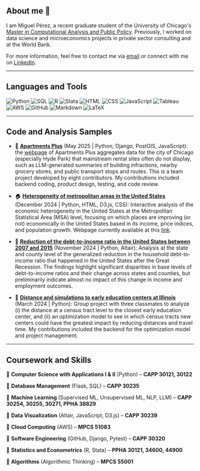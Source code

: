 ## About me 👋

I am Miguel Pérez, a recent graduate student of the University of Chicago's [Master in Computational Analysis and Public Policy](https://capp.uchicago.edu/). Previously, I worked on data science and microeconomics projects in private sector consulting and at the World Bank. 

For more information, feel free to contact me via [email](mailto:miguelperezrodriguez94@gmail.com) or connect with me on [LinkedIn](https://www.linkedin.com/in/miguelperez94/).

---

## Languages and Tools

<p>
  <img alt= "Python" src = "https://img.shields.io/badge/-Python-3776AB?logo=python&logoColor=white&style=for-the-badge" />
  <img alt= "SQL" src = "https://img.shields.io/badge/-SQL-4479A1?logo=mysql&logoColor=white&style=for-the-badge" />
  <img alt ="R" src = "https://img.shields.io/badge/-R-276DC3?logo=r&logoColor=white&style=for-the-badge" />
  <img alt ="Stata" src = "https://img.shields.io/badge/-Stata-1f425f?logoColor=white&style=for-the-badge" />
  <img alt="HTML" src= "https://img.shields.io/badge/HTML-%23E34F26.svg?logo=html5&logoColor=white&style=for-the-badge" />
  <img alt="CSS" src= "https://img.shields.io/badge/CSS-1572B6?logo=css3&logoColor=fff&style=for-the-badge" />
  <img alt="JavaScript" src= "https://img.shields.io/badge/JavaScript-F7DF1E?logo=javascript&logoColor=000&style=for-the-badge" />
  <img alt="Tableau" src= "https://img.shields.io/badge/Tableau-E97627?logo=tableau&logoColor=white&style=for-the-badge" />
  <img alt="AWS" src= "https://img.shields.io/badge/AWS-232F3E?style=for-the-badge&logo=amazonwebservices&logoColor=white" />
  <img alt="GitHub" src= "https://img.shields.io/badge/GitHub-181717?style=for-the-badge&logo=github&logoColor=white" />
  <img alt= "Markdown" src = "https://img.shields.io/badge/markdown-%23000000.svg?style=for-the-badge&logo=markdown&logoColor=white" />
  <img alt= "LaTeX" src = "https://img.shields.io/badge/-LaTeX-008080?style=for-the-badge&logo=latex&logoColor=white" />
</p>

---

## Code and Analysis Samples

- 🏢 **[Apartments Plus](https://github.com/uchicago-capp-30320/apt-plus)** (May 2025 | Python, Django, PostGIS, JavaScript): the [webpage](https://aptpl.us) of Apartments Plus aggregates data for the city of Chicago (especially Hyde Park) that mainstream rental sites often do not display, such as LLM-generated summaries of building infractions, nearby grocery stores, and public transport stops and routes. This is a team project developed by eight contributors. My contributions included backend coding, product design, testing, and code review.

- 🏠 **[Heterogeneity of metropolitan areas in the United States](https://github.com/miguelperez94/heterogeneity_metro_areas_us/tree/main)** (December 2024 | Python, HTML, D3.js, CSS): Interactive analysis of the economic heterogeneity in the United States at the Metropolitan Statistical Area (MSA) level, focusing on which places are improving (or not) economically in the United States based in its income, price indices, and population growth. Webpage currently available at this [link](https://heterogeneitymsaunitedstates.netlify.app/).

- 💸 **[Reduction of the debt-to-income ratio in the United States between 2007 and 2015](https://github.com/miguelperez94/reduction_dti_ratio_united_states)** (November 2024 | Python, Altair): Analysis at the state and county level of the generalized reduction in the household debt-to-income ratio that happened in the United States after the Great Recession. The findings highlight significant disparities in base levels of debt-to-income ratios and their change across states and counties, but preliminarily indicate almost no impact of this change in income and employment outcomes.

- 🏫 **[Distance and simulations to early education centers at Illinois](https://github.com/LosCAPPos/EarlyEducationProject)** (March 2024 | Python): Group project with three classmates to analyze (i) the distance at a census tract level to the closest early education center, and (ii) an optimization model to see in which census tracts new centers could have the greatest impact by reducing distances and travel time. My contributions included the backend for the optimization model and project management.

---

## Coursework and Skills

📌 **Computer Science with Applications I & II** (Python) – **CAPP 30121, 30122**  

📌 **Database Management** (Flask, SQL) – **CAPP 30235** 

📌 **Machine Learning** (Supervised ML, Unsupervised ML, NLP, LLM) – **CAPP 30254, 30255, 30271, PPHA 38829** 

📌 **Data Visualization** (Altair, JavaScript, D3.js) – **CAPP 30239**  

📌 **Cloud Computing** (AWS) – **MPCS 51083**

📌 **Software Engineering** (GitHub, Django, Pytest) – **CAPP 30320**

📌 **Statistics and Econometrics** (R, Stata) – **PPHA 30121, 34600, 44900**

📌 **Algorithms** (Algorithmic Thinking) – **MPCS 55001**


<!--
**miguelperez94/miguelperez94** is a ✨ _special_ ✨ repository because its `README.md` (this file) appears on your GitHub profile.

Here are some ideas to get you started:

- 🔭 I’m currently working on ...
- 🌱 I’m currently learning ...
- 👯 I’m looking to collaborate on ...
- 🤔 I’m looking for help with ...
- 💬 Ask me about ...
- 📫 How to reach me: ...
- 😄 Pronouns: ...
- ⚡ Fun fact: ...
-->

